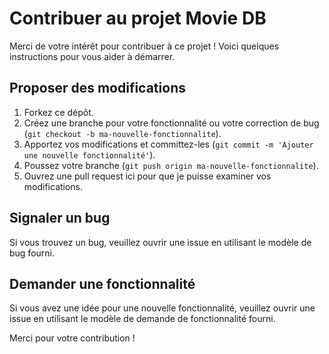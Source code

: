 # Contribuer au projet Movie DB

Merci de votre intérêt pour contribuer à ce projet ! Voici quelques instructions pour vous aider à démarrer.

## Proposer des modifications

1. Forkez ce dépôt.
2. Créez une branche pour votre fonctionnalité ou votre correction de bug (`git checkout -b ma-nouvelle-fonctionnalite`).
3. Apportez vos modifications et committez-les (`git commit -m 'Ajouter une nouvelle fonctionnalité'`).
4. Poussez votre branche (`git push origin ma-nouvelle-fonctionnalite`).
5. Ouvrez une pull request ici pour que je puisse examiner vos modifications.

## Signaler un bug

Si vous trouvez un bug, veuillez ouvrir une issue en utilisant le modèle de bug fourni.

## Demander une fonctionnalité

Si vous avez une idée pour une nouvelle fonctionnalité, veuillez ouvrir une issue en utilisant le modèle de demande de fonctionnalité fourni.

Merci pour votre contribution !
